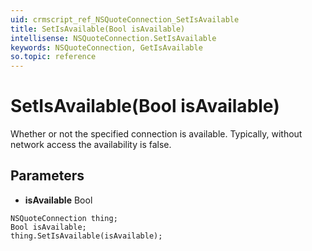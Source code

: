 ```yaml
---
uid: crmscript_ref_NSQuoteConnection_SetIsAvailable
title: SetIsAvailable(Bool isAvailable)
intellisense: NSQuoteConnection.SetIsAvailable
keywords: NSQuoteConnection, GetIsAvailable
so.topic: reference
---
```


# SetIsAvailable(Bool isAvailable)

Whether or not the specified connection is available. Typically, without network access the availability is false.

## Parameters

* **isAvailable** Bool

```crmscript
NSQuoteConnection thing;
Bool isAvailable;
thing.SetIsAvailable(isAvailable);
```

